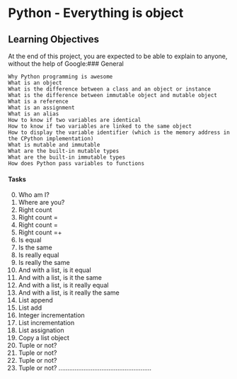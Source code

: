 # Python - Everything is object

## Learning Objectives
At the end of this project, you are expected to be able to explain to anyone, without the help of Google:### General

    Why Python programming is awesome
    What is an object
    What is the difference between a class and an object or instance
    What is the difference between immutable object and mutable object
    What is a reference
    What is an assignment
    What is an alias
    How to know if two variables are identical
    How to know if two variables are linked to the same object
    How to display the variable identifier (which is the memory address in the CPython implementation)
    What is mutable and immutable
    What are the built-in mutable types
    What are the built-in immutable types
    How does Python pass variables to functions
#### Tasks
0. Who am I? 
1. Where are you? 
2. Right count 
3. Right count = 
4. Right count = 
5. Right count =+ 
6. Is equal 
7. Is the same 
8. Is really equal 
9. Is really the same 
10. And with a list, is it equal 
11. And with a list, is it the same 
12. And with a list, is it really equal 
13. And with a list, is it really the same 
14. List append 
15. List add 
16. Integer incrementation 
17. List incrementation 
18. List assignation 
19. Copy a list object 
20. Tuple or not? 
21. Tuple or not? 
22. Tuple or not? 
23. Tuple or not? 
....................................................
